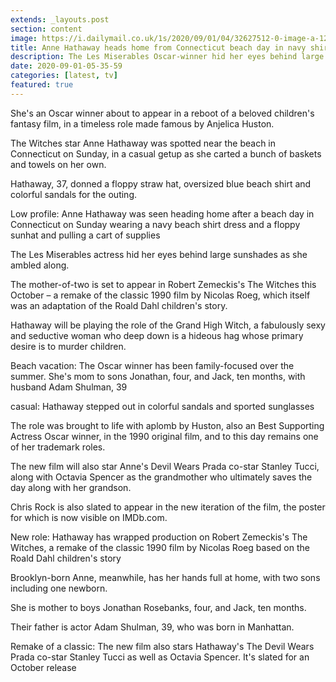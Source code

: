 ```yaml
---
extends: _layouts.post
section: content
image: https://i.dailymail.co.uk/1s/2020/09/01/04/32627512-0-image-a-125_1598932556924.jpg 
title: Anne Hathaway heads home from Connecticut beach day in navy shirt dress and sunhat 
description: The Les Miserables Oscar-winner hid her eyes behind large sunshades as she ambled along. 
date: 2020-09-01-05-35-59 
categories: [latest, tv] 
featured: true 
--- 
```

She's an Oscar winner about to appear in a reboot of a beloved children's fantasy film, in a timeless role made famous by Anjelica Huston. 

 The Witches star Anne Hathaway was spotted near the beach in Connecticut on Sunday, in a casual getup as she carted a bunch of baskets and towels on her own.

Hathaway, 37, donned a floppy straw hat, oversized blue beach shirt and colorful sandals for the outing.

Low profile: Anne Hathaway was seen heading home after a beach day in Connecticut on Sunday wearing a navy beach shirt dress and a floppy sunhat and pulling a cart of supplies

The Les Miserables actress hid her eyes behind large sunshades as she ambled along. 

The mother-of-two is set to appear in Robert Zemeckis's The Witches this October – a remake of the classic 1990 film by Nicolas Roeg, which itself was an adaptation of the Roald Dahl children's story. 

Hathaway will be playing the role of the Grand High Witch, a fabulously sexy and seductive woman who deep down is a hideous hag whose primary desire is to murder children.

Beach vacation: The Oscar winner has been family-focused over the summer. She's mom to sons Jonathan, four, and Jack, ten months, with husband Adam Shulman, 39

casual: Hathaway stepped out in colorful sandals and sported sunglasses

The role was brought to life with aplomb by Huston, also an Best Supporting Actress Oscar winner, in the 1990 original film, and to this day remains one of her trademark roles. 

The new film will also star Anne's Devil Wears Prada co-star Stanley Tucci, along with Octavia Spencer as the grandmother who ultimately saves the day along with her grandson.

Chris Rock is also slated to appear in the new iteration of the film, the poster for which is now visible on IMDb.com. 

New role: Hathaway has wrapped production on Robert Zemeckis's The Witches, a remake of the classic 1990 film by Nicolas Roeg based on the Roald Dahl children's story

Brooklyn-born Anne, meanwhile, has her hands full at home, with two sons including one newborn.

She is mother to boys Jonathan Rosebanks, four, and Jack, ten months.

Their father is actor Adam Shulman, 39, who was born in Manhattan. 

Remake of a classic: The new film also stars Hathaway's The Devil Wears Prada co-star Stanley Tucci as well as Octavia Spencer. It's slated for an October release

